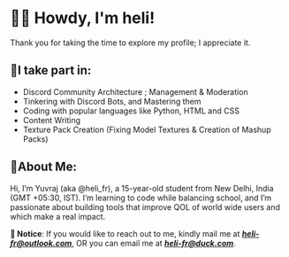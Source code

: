 # 👋🏼 Howdy, I'm heli!

Thank you for taking the time to explore my profile; I appreciate it.

## 🔹I take part in:
- Discord Community Architecture ; Management & Moderation
- Tinkering with Discord Bots, and Mastering them
- Coding with popular languages like Python, HTML and CSS
- Content Writing
- Texture Pack Creation (Fixing Model Textures & Creation of Mashup Packs)

## 🔹About Me:
Hi, I’m Yuvraj (aka @heli_fr), a 15-year-old student from New Delhi, India (GMT +05:30, IST). I’m learning to code while balancing school, and I’m passionate about building tools that improve QOL of world wide users and which make a real impact.

**🔺 Notice**: If you would like to reach out to me, kindly mail me at [***heli-fr@outlook.com***](mailto:heli-fr@outlook.com), OR you can email me at [***heli-fr@duck.com***](mailto:heli-fr@duck.com).
